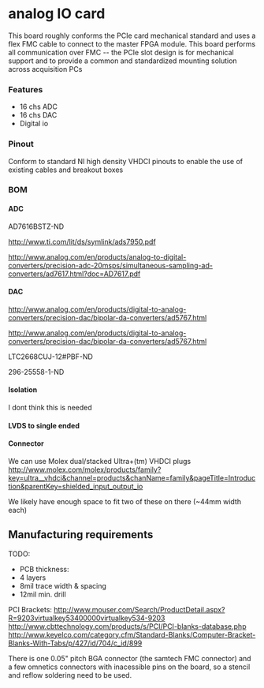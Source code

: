 # analog IO card

This board roughly conforms the PCIe card mechanical standard and uses a flex
FMC cable to connect to the master FPGA module. This board performs all
communication over FMC -- the PCIe slot design is for mechanical support and to
provide a common and standardized mounting solution across acquisition PCs

### Features

- 16 chs ADC
- 16 chs DAC
- Digital io

### Pinout

Conform to standard NI high density VHDCI pinouts to enable the use of existing cables and breakout boxes

### BOM


#### ADC

AD7616BSTZ-ND

http://www.ti.com/lit/ds/symlink/ads7950.pdf

http://www.analog.com/en/products/analog-to-digital-converters/precision-adc-20msps/simultaneous-sampling-ad-converters/ad7617.html?doc=AD7617.pdf

#### DAC

http://www.analog.com/en/products/digital-to-analog-converters/precision-dac/bipolar-da-converters/ad5767.html

http://www.analog.com/en/products/digital-to-analog-converters/precision-dac/bipolar-da-converters/ad5767.html

LTC2668CUJ-12#PBF-ND

296-25558-1-ND

#### Isolation
I dont think this is needed

#### LVDS to single ended

#### Connector

We can use Molex dual/stacked Ultra+(tm) VHDCI plugs
http://www.molex.com/molex/products/family?key=ultra__vhdci&channel=products&chanName=family&pageTitle=Introduction&parentKey=shielded_input_output_io

We likely have enough space to fit two of these on there (~44mm width each) 

## Manufacturing requirements

TODO:
- PCB thickness:
- 4 layers
- 8mil trace width & spacing
- 12mil min. drill

PCI Brackets:
http://www.mouser.com/Search/ProductDetail.aspx?R=9203virtualkey53400000virtualkey534-9203
http://www.cbttechnology.com/products/s/PCI/PCI-blanks-database.php
http://www.keyelco.com/category.cfm/Standard-Blanks/Computer-Bracket-Blanks-With-Tabs/p/427/id/704/c_id/899

There is one 0.05" pitch BGA connector (the samtech FMC connector) and a few omnetics connectors with inacessible pins on the board, so a stencil and reflow soldering need to be used.
